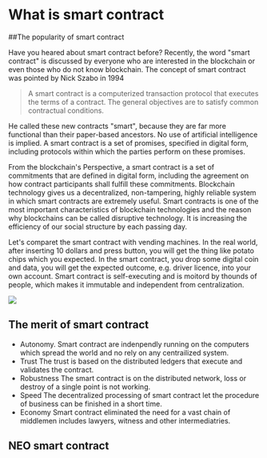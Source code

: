 # What is smart contract

##The popularity of smart contract

Have you heared about smart contract before? Recently, the word "smart contract" is discussed by everyone who are interested in the blockchain or even those who do not know blockchain. The concept of smart contract was pointed by Nick Szabo in 1994

> A smart contract is a computerized transaction protocol that executes the terms of a contract. The general objectives are to satisfy common contractual conditions.

He called these new contracts "smart", because they are far more functional than their paper-based ancestors. No use of artificial intelligence is implied. A smart contract is a set of promises, specified in digital form, including protocols within which the parties perform on these promises.

From the blockchain's Perspective, a smart contract is a set of commitments that are defined in digital form, including the agreement on how contract participants shall fulfill these commitments. Blockchain technology gives us a decentralized, non-tampering, highly reliable system in which smart contracts are extremely useful. Smart contracts is one of the most important characteristics of blockchain technologies and the reason why blockchains can be called disruptive technology. It is increasing the efficiency of our social structure by each passing day.

Let's comparet the smart contract with vending machines. In the real world, after inserting 10 dollars and press button, you will get the thing like potato chips which you expected. In the smart contract, you drop some digital coin and data, you will get the expected outcome, e.g. driver licence, into your own account. Smart contract is self-executing and is moitord by thounds of people, which makes it immutable and independent from centralization.

![](/home/steven/Desktop/smart-contracts.png) 

## The merit of smart contract

- Autonomy. 
Smart contract are indenpendly running on the computers which spread the world and no rely on any centrailized system.
- Trust
The trust is based on the distributed ledgers that execute and validates the contract.
- Robustness
The smart contract is on the distributed network, loss or destroy of a single point is not working. 
- Speed
The decentralized processing of smart contract let the procedure of business can be finished in a short time.
- Economy
Smart contract eliminated the need for a vast chain of middlemen includes lawyers, witness and other intermediatries.
## NEO  smart contract